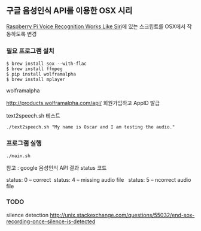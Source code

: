 
## 구글 음성인식 API를 이용한 OSX 시리 

[Raspberry Pi Voice Recognition Works Like
Siri](http://blog.oscarliang.net/raspberry-pi-voice-recognition-works-like-siri/)에 있는 스크립트를 OSX에서 작동하도록 변경

### 필요 프로그램 설치

```
$ brew install sox --with-flac
$ brew install ffmpeg
$ pip install wolframalpha
$ brew install mplayer
```

wolframalpha

http://products.wolframalpha.com/api/ 회원가입하고 AppID 발급 


text2speech.sh 테스트

```
./text2speech.sh "My name is Oscar and I am testing the audio."
```

### 프로그램 실행

```
./main.sh
```

참고 : google 음성인식 API 결과 status 코드 

status: 0 – correct  
status: 4 – missing audio file  
status: 5 – ncorrect audio file 


### TODO 

silence detection
http://unix.stackexchange.com/questions/55032/end-sox-recording-once-silence-is-detected

